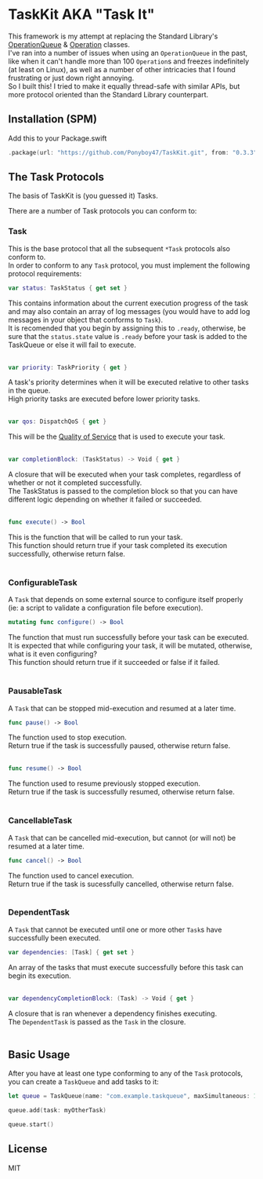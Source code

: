 # TaskKit AKA "Task It"

This framework is my attempt at replacing the Standard Library's [OperationQueue](https://developer.apple.com/documentation/foundation/operationqueue) & [Operation](https://developer.apple.com/documentation/foundation/operation) classes.<br />
I've ran into a number of issues when using an `OperationQueue` in the past, like when it can't handle more than 100 `Operation`s and freezes indefinitely (at least on Linux), as well as a number of other intricacies that I found frustrating or just down right annoying.<br />
So I built this! I tried to make it equally thread-safe with similar APIs, but more protocol oriented than the Standard Library counterpart.

## Installation (SPM)
Add this to your Package.swift
```swift
.package(url: "https://github.com/Ponyboy47/TaskKit.git", from: "0.3.3")
```

## The Task Protocols
The basis of TaskKit is (you guessed it) Tasks.

There are a number of Task protocols you can conform to:
### Task
This is the base protocol that all the subsequent `*Task` protocols also conform to.<br />
In order to conform to any `Task` protocol, you must implement the following protocol requirements:<br />

```swift
var status: TaskStatus { get set }
```
This contains information about the current execution progress of the task and may also contain an array of log messages (you would have to add log messages in your object that conforms to `Task`).<br />
It is recomended that you begin by assigning this to `.ready`, otherwise, be sure that the `status.state` value is `.ready` before your task is added to the TaskQueue or else it will fail to execute.<br /><br />

```swift
var priority: TaskPriority { get }
```
A task's priority determines when it will be executed relative to other tasks in the queue.<br />
High priority tasks are executed before lower priority tasks.<br /><br />

```swift
var qos: DispatchQoS { get }
```
This will be the [Quality of Service](https://developer.apple.com/documentation/dispatch/dispatchqos) that is used to execute your task.<br /><br />

```swift
var completionBlock: (TaskStatus) -> Void { get }
```
A closure that will be executed when your task completes, regardless of whether or not it completed successfully.<br />
The TaskStatus is passed to the completion block so that you can have different logic depending on whether it failed or succeeded.<br /><br />

```swift
func execute() -> Bool
```
This is the function that will be called to run your task.<br />
This function should return true if your task completed its execution successfully, otherwise return false.<br /><br />

### ConfigurableTask
A `Task` that depends on some external source to configure itself properly (ie: a script to validate a configuration file before execution).

```swift
mutating func configure() -> Bool
```
The function that must run successfully before your task can be executed. It is expected that while configuring your task, it will be mutated, otherwise, what is it even configuring?<br />
This function should return true if it succeeded or false if it failed.<br /><br />

### PausableTask
A `Task` that can be stopped mid-execution and resumed at a later time.

```swift
func pause() -> Bool
```
The function used to stop execution.<br />
Return true if the task is successfully paused, otherwise return false.<br /><br />

```swift
func resume() -> Bool
```
The function used to resume previously stopped execution.<br />
Return true if the task is successfully resumed, otherwise return false.<br /><br />

### CancellableTask
A `Task` that can be cancelled mid-execution, but cannot (or will not) be resumed at a later time.

```swift
func cancel() -> Bool
```
The function used to cancel execution.<br />
Return true if the task is sucessfully cancelled, otherwise return false.<br /><br />

### DependentTask
A `Task` that cannot be executed until one or more other `Task`s have successfully been executed.

```swift
var dependencies: [Task] { get set }
```
An array of the tasks that must execute successfully before this task can begin its execution.<br /><br />

```swift
var dependencyCompletionBlock: (Task) -> Void { get }
```
A closure that is ran whenever a dependency finishes executing.<br />
The `DependentTask` is passed as the `Task` in the closure.<br /><br />

## Basic Usage

After you have at least one type conforming to any of the `Task` protocols, you can create a `TaskQueue` and add tasks to it:
```swift
let queue = TaskQueue(name: "com.example.taskqueue", maxSimultaneous: 1, tasks: myTasksArray)

queue.add(task: myOtherTask)

queue.start()
```

## License
MIT
